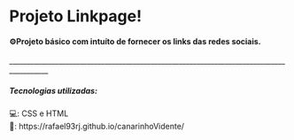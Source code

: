 <h1>Projeto Linkpage!</h1>
<h4>⚙️Projeto básico com intuíto de fornecer os links das redes sociais.</h4>
_________________________________________________________________________________________<br>
<h5>Tecnologias utilizadas:</h5>
💻: CSS e HTML
<br>🔗: https://rafael93rj.github.io/canarinhoVidente/
<br>
<br>
